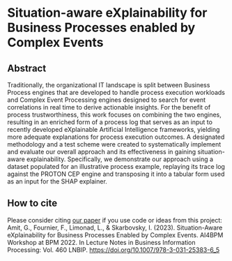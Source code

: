 # Situation-aware eXplainability for Business Processes enabled by Complex Events
## Abstract
Traditionally, the organizational IT landscape is split between Business Process engines that are developed to handle process execution workloads and Complex Event Processing engines designed to search for event correlations in real time to derive actionable insights. For the benefit of process trustworthiness, this work focuses on combining the two engines, resulting in an enriched form of a process log that serves as an input to recently developed eXplainable Artificial Intelligence frameworks, yielding more adequate explanations for process execution outcomes.
A designated methodology and a test scheme were created to systematically implement and evaluate our overall approach and its effectiveness in gaining situation-aware explainability.
Specifically, we demonstrate our approach using a dataset populated for an illustrative process example, replaying its trace log against the PROTON CEP engine and transposing it into a tabular form used as an input for the SHAP explainer.

## How to cite
Please consider citing [our paper](https://rdcu.be/dIDVc) if you use code or ideas from this project:\
Amit, G., Fournier, F., Limonad, L., & Skarbovsky, I. (2023). Situation-Aware eXplainability for Business Processes Enabled by Complex Events. AI4BPM Workshop at BPM 2022. In Lecture Notes in Business Information Processing: Vol. 460 LNBIP. https://doi.org/10.1007/978-3-031-25383-6_5
